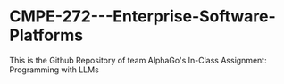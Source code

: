 # CMPE-272---Enterprise-Software-Platforms
This is the Github Repository of team AlphaGo's In-Class Assignment: Programming with LLMs

